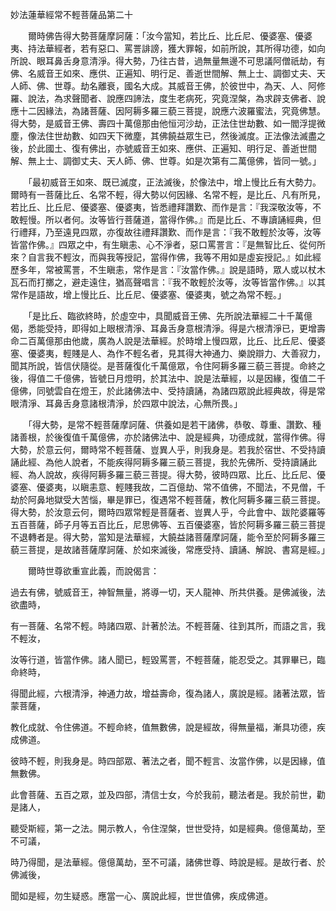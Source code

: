 妙法蓮華經常不輕菩薩品第二十

　　爾時佛告得大勢菩薩摩訶薩：「汝今當知，若比丘、比丘尼、優婆塞、優婆夷、持法華經者，若有惡口、罵詈誹謗，獲大罪報，如前所說，其所得功德，如向所說、眼耳鼻舌身意清淨。得大勢，乃往古昔，過無量無邊不可思議阿僧祇劫，有佛、名威音王如來、應供、正遍知、明行足、善逝世間解、無上士、調御丈夫、天人師、佛、世尊。劫名離衰，國名大成。其威音王佛，於彼世中，為天、人、阿修羅、說法，為求聲聞者、說應四諦法，度生老病死，究竟涅槃，為求辟支佛者、說應十二因緣法，為諸菩薩、因阿耨多羅三藐三菩提，說應六波羅蜜法，究竟佛慧。得大勢，是威音王佛、壽四十萬億那由他恒河沙劫，正法住世劫數、如一閻浮提微塵，像法住世劫數、如四天下微塵，其佛饒益眾生已，然後滅度。正法像法滅盡之後，於此國土、復有佛出，亦號威音王如來、應供、正遍知、明行足、善逝世間解、無上士、調御丈夫、天人師、佛、世尊。如是次第有二萬億佛，皆同一號。」

　　「最初威音王如來、既已滅度，正法滅後，於像法中，增上慢比丘有大勢力。爾時有一菩薩比丘、名常不輕，得大勢以何因緣、名常不輕，是比丘、凡有所見，若比丘、比丘尼、優婆塞、優婆夷，皆悉禮拜讚歎、而作是言：『我深敬汝等，不敢輕慢。所以者何。汝等皆行菩薩道，當得作佛。』而是比丘、不專讀誦經典，但行禮拜，乃至遠見四眾，亦復故往禮拜讚歎、而作是言：『我不敢輕於汝等，汝等皆當作佛。』四眾之中，有生瞋恚、心不淨者，惡口罵詈言：『是無智比丘、從何所來？自言我不輕汝，而與我等授記，當得作佛，我等不用如是虛妄授記。』如此經歷多年，常被罵詈，不生瞋恚，常作是言：『汝當作佛。』說是語時，眾人或以杖木瓦石而打擲之，避走遠住，猶高聲唱言：『我不敢輕於汝等，汝等皆當作佛。』以其常作是語故，增上慢比丘、比丘尼、優婆塞、優婆夷，號之為常不輕。」

　　「是比丘、臨欲終時，於虛空中，具聞威音王佛、先所說法華經二十千萬億偈，悉能受持，即得如上眼根清淨、耳鼻舌身意根清淨。得是六根清淨已，更增壽命二百萬億那由他歲，廣為人說是法華經。於時增上慢四眾，比丘、比丘尼、優婆塞、優婆夷，輕賤是人、為作不輕名者，見其得大神通力、樂說辯力、大善寂力，聞其所說，皆信伏隨從。是菩薩復化千萬億眾，令住阿耨多羅三藐三菩提。命終之後，得值二千億佛，皆號日月燈明，於其法中、說是法華經，以是因緣，復值二千億佛，同號雲自在燈王，於此諸佛法中、受持讀誦，為諸四眾說此經典故，得是常眼清淨、耳鼻舌身意諸根清淨，於四眾中說法，心無所畏。」

　　「得大勢，是常不輕菩薩摩訶薩、供養如是若干諸佛，恭敬、尊重、讚歎、種諸善根，於後復值千萬億佛，亦於諸佛法中、說是經典，功德成就，當得作佛。得大勢，於意云何，爾時常不輕菩薩、豈異人乎，則我身是。若我於宿世、不受持讀誦此經、為他人說者，不能疾得阿耨多羅三藐三菩提，我於先佛所、受持讀誦此經、為人說故，疾得阿耨多羅三藐三菩提。得大勢，彼時四眾、比丘、比丘尼、優婆塞、優婆夷，以瞋恚意、輕賤我故，二百億劫、常不值佛，不聞法，不見僧，千劫於阿鼻地獄受大苦惱，畢是罪已，復遇常不輕菩薩，教化阿耨多羅三藐三菩提。得大勢，於汝意云何，爾時四眾常輕是菩薩者、豈異人乎，今此會中、跋陀婆羅等五百菩薩，師子月等五百比丘，尼思佛等、五百優婆塞，皆於阿耨多羅三藐三菩提不退轉者是。得大勢，當知是法華經，大饒益諸菩薩摩訶薩，能令至於阿耨多羅三藐三菩提，是故諸菩薩摩訶薩、於如來滅後，常應受持、讀誦、解說、書寫是經。」

　　爾時世尊欲重宣此義，而說偈言：

過去有佛，號威音王，神智無量，將導一切，天人龍神、所共供養。是佛滅後，法欲盡時，

有一菩薩、名常不輕。時諸四眾、計著於法。不輕菩薩、往到其所，而語之言，我不輕汝，

汝等行道，皆當作佛。諸人聞已，輕毀罵詈，不輕菩薩，能忍受之。其罪畢已，臨命終時，

得聞此經，六根清淨，神通力故，增益壽命，復為諸人，廣說是經。諸著法眾，皆蒙菩薩，

教化成就、令住佛道。不輕命終，值無數佛，說是經故，得無量福，漸具功德，疾成佛道。

彼時不輕，則我身是。時四部眾、著法之者，聞不輕言、汝當作佛，以是因緣，值無數佛。

此會菩薩、五百之眾，並及四部，清信士女，今於我前，聽法者是。我於前世，勸是諸人，

聽受斯經，第一之法。開示教人，令住涅槃，世世受持，如是經典。億億萬劫，至不可議，

時乃得聞，是法華經。億億萬劫，至不可議，諸佛世尊、時說是經。是故行者、於佛滅後，

聞如是經，勿生疑惑。應當一心、廣說此經，世世值佛，疾成佛道。
